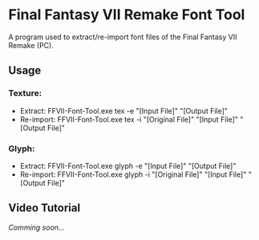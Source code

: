 # Final Fantasy VII Remake Font Tool

A program used to extract/re-import font files of the Final Fantasy VII Remake (PC).

## Usage
### Texture:
* Extract: FFVII-Font-Tool.exe tex -e "[Input File]" "[Output File]"
* Re-import: FFVII-Font-Tool.exe tex -i "[Original File]" "[Input File]" "[Output File]"
### Glyph:
* Extract: FFVII-Font-Tool.exe glyph -e "[Input File]" "[Output File]"
* Re-import: FFVII-Font-Tool.exe glyph -i "[Original File]" "[Input File]" "[Output File]"

## Video Tutorial
*Comming soon...*
